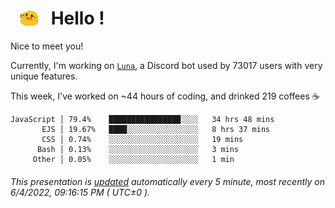 <h1>   <img src="./spoinky.gif" style="vertical-align:middle;" width="30px">   Hello ! </h1>

Nice to meet you!

Currently, I'm working on <a href='https://github.com/Asgarrrr/Luna'>`Luna`</a>, a Discord bot used by 73017 users with very unique features.

This week, I've worked on ~44 hours of coding, and drinked 219 coffees ☕

```
JavaScript │ 79.4%    ████████████████░░░░   34 hrs 48 mins
       EJS │ 19.67%   ████░░░░░░░░░░░░░░░░   8 hrs 37 mins
       CSS │ 0.74%    ░░░░░░░░░░░░░░░░░░░░   19 mins
      Bash │ 0.13%    ░░░░░░░░░░░░░░░░░░░░   3 mins
     Other │ 0.05%    ░░░░░░░░░░░░░░░░░░░░   1 min
```

###### This presentation is [updated](https://github.com/Asgarrrr) automatically every 5 minute, most recently on 6/4/2022, 09:16:15 PM ( UTC±0 ).